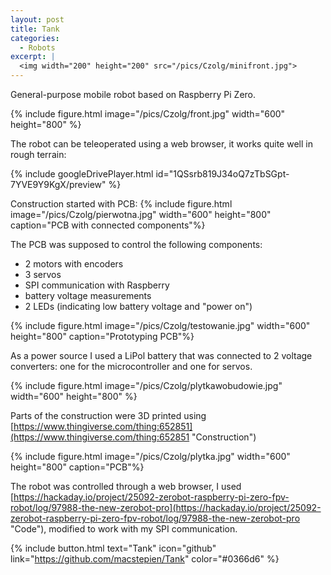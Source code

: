 ```yaml
---
layout: post
title: Tank
categories:
  - Robots
excerpt: |
  <img width="200" height="200" src="/pics/Czolg/minifront.jpg">
---
```


General-purpose mobile robot based on Raspberry Pi Zero.

{% include figure.html image="/pics/Czolg/front.jpg" width="600" height="800" %}

The robot can be teleoperated using a web browser, it works quite well in rough terrain:

{% include googleDrivePlayer.html id="1QSsrb819J34oQ7zTbSGpt-7YVE9Y9KgX/preview" %}

Construction started with PCB:
{% include figure.html image="/pics/Czolg/pierwotna.jpg" width="600" height="800" caption="PCB with connected components"%}

The PCB was supposed to control the following components:
- 2 motors with encoders
- 3 servos
- SPI communication with Raspberry
- battery voltage measurements
- 2 LEDs (indicating low battery voltage and "power on")

{% include figure.html image="/pics/Czolg/testowanie.jpg" width="600" height="800" caption="Prototyping PCB"%}

As a power source I used a LiPol battery that was connected to 2 voltage converters: one for the microcontroller and one for servos. 

{% include figure.html image="/pics/Czolg/plytkawobudowie.jpg" width="600" height="800" %}

Parts of the construction were 3D printed using 
[https://www.thingiverse.com/thing:652851](https://www.thingiverse.com/thing:652851 "Construction")

{% include figure.html image="/pics/Czolg/plytka.jpg" width="600" height="800" caption="PCB"%}

The robot was controlled through a web browser, I used [https://hackaday.io/project/25092-zerobot-raspberry-pi-zero-fpv-robot/log/97988-the-new-zerobot-pro](https://hackaday.io/project/25092-zerobot-raspberry-pi-zero-fpv-robot/log/97988-the-new-zerobot-pro "Code"), modified to work with my SPI communication.

{% include button.html text="Tank" icon="github" link="https://github.com/macstepien/Tank" color="#0366d6" %}
